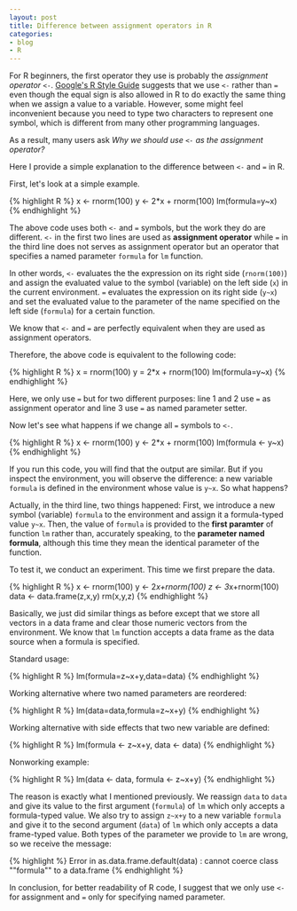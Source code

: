 ```yaml
---
layout: post
title: Difference between assignment operators in R
categories:
- blog
- R
---
```


For R beginners, the first operator they use is probably the *assignment operator* `<-`. [Google's R Style Guide](http://google-styleguide.googlecode.com/svn/trunk/Rguide.xml) suggests that we use `<-` rather than `=` even though the equal sign is also allowed in R to do exactly the same thing when we assign a value to a variable. However, some might feel inconvenient because you need to type two characters to represent one symbol, which is different from many other programming languages.

As a result, many users ask *Why we should use `<-` as the assignment operator?*

Here I provide a simple explanation to the difference between `<-` and `=` in R.

First, let's look at a simple example.

{% highlight R %}
x <- rnorm(100)
y <- 2*x + rnorm(100)
lm(formula=y~x)
{% endhighlight %}

The above code uses both `<-` and `=` symbols, but the work they do are different. `<-` in the first two lines are used as **assignment operator** while `=` in the third line does not serves as assignment operator but an operator that specifies a named parameter `formula` for `lm` function.

In other words, `<-` evaluates the the expression on its right side (`rnorm(100)`) and assign the evaluated value to the symbol (variable) on the left side (`x`) in the current environment. `=` evaluates the expression on its right side (`y~x`) and set the evaluated value to the parameter of the name specified on the left side (`formula`) for a certain function.

We know that `<-` and `=` are perfectly equivalent when they are used as assignment operators.

Therefore, the above code is equivalent to the following code:

{% highlight R %}
x = rnorm(100)
y = 2*x + rnorm(100)
lm(formula=y~x)
{% endhighlight %}

Here, we only use `=` but for two different purposes: line 1 and 2 use `=` as assignment operator and line 3 use `=` as named parameter setter.

Now let's see what happens if we change all `=` symbols to `<-`.

{% highlight R %}
x <- rnorm(100)
y <- 2*x + rnorm(100)
lm(formula <- y~x)
{% endhighlight %}

If you run this code, you will find that the output are similar. But if you inspect the environment, you will observe the difference: a new variable `formula` is defined in the environment whose value is `y~x`. So what happens?

Actually, in the third line, two things happened: First, we introduce a new symbol (variable) `formula` to the environment and assign it a formula-typed value `y~x`. Then, the value of `formula` is provided to the **first paramter** of function `lm` rather than, accurately speaking, to the **parameter named formula**, although this time they mean the identical parameter of the function.

To test it, we conduct an experiment. This time we first prepare the data.

{% highlight R %}
x <- rnorm(100)
y <- 2*x+rnorm(100)
z <- 3*x+rnorm(100)
data <- data.frame(z,x,y)
rm(x,y,z)
{% endhighlight %}

Basically, we just did similar things as before except that we store all vectors in a data frame and clear those numeric vectors from the environment. We know that `lm` function accepts a data frame as the data source when a formula is specified.

Standard usage:

{% highlight R %}
lm(formula=z~x+y,data=data)
{% endhighlight %}

Working alternative where two named parameters are reordered:

{% highlight R %}
lm(data=data,formula=z~x+y)
{% endhighlight %}

Working alternative with side effects that two new variable are defined:

{% highlight R %}
lm(formula <- z~x+y, data <- data)
{% endhighlight %}

Nonworking example:

{% highlight R %}
lm(data <- data, formula <- z~x+y)
{% endhighlight %}

The reason is exactly what I mentioned previously. We reassign `data` to `data` and give its value to the first argument (`formula`) of `lm` which only accepts a formula-typed value. We also try to assign `z~x+y` to a new variable `formula` and give it to the second argument (`data`) of `lm` which only accepts a data frame-typed value. Both types of the parameter we provide to `lm` are wrong, so we receive the message:

{% highlight %}
Error in as.data.frame.default(data) : 
  cannot coerce class ""formula"" to a data.frame
{% endhighlight %}

In conclusion, for better readability of R code, I suggest that we only use `<-` for assignment and `=` only for specifying named parameter.
